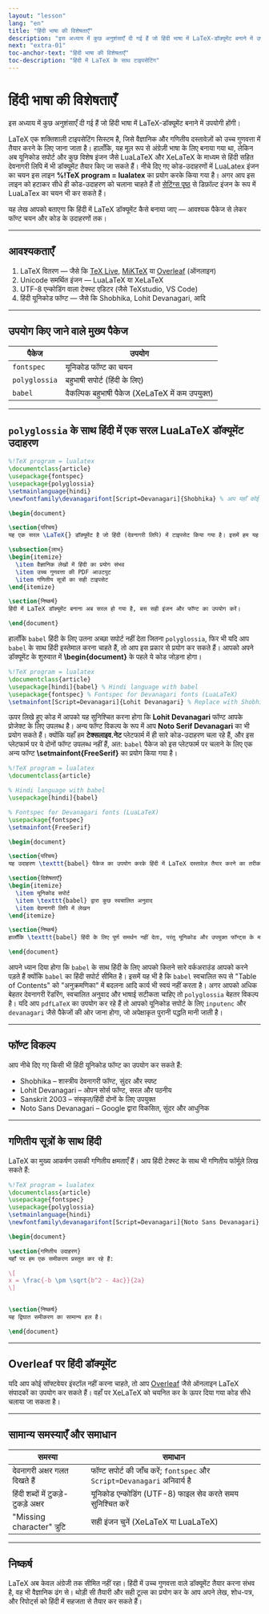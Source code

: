 ```yaml
---
layout: "lesson"
lang: "en"
title: "हिंदी भाषा की विशेषताएँ"
description: "इस अध्याय में कुछ अनुशंसाएँ दी गई हैं जो हिंदी भाषा में LaTeX-डॉक्यूमेंट बनाने में उपयोगी होंगी।"
next: "extra-01"
toc-anchor-text: "हिंदी भाषा की विशेषताएँ"
toc-description: "हिंदी में LaTeX के साथ टाइपसेटिंग"
---
```


# हिंदी भाषा की विशेषताएँ

<span class="summary">इस अध्याय में कुछ अनुशंसाएँ दी गई हैं जो हिंदी भाषा में LaTeX-डॉक्यूमेंट बनाने में उपयोगी होंगी।</span>


LaTeX एक शक्तिशाली टाइपसेटिंग सिस्टम है, जिसे वैज्ञानिक और गणितीय दस्तावेज़ों को उच्च गुणवत्ता में तैयार करने के लिए जाना जाता है। हालाँकि, यह मूल रूप से अंग्रेज़ी भाषा के लिए बनाया गया था, लेकिन अब यूनिकोड सपोर्ट और कुछ विशेष इंजन जैसे LuaLaTeX और XeLaTeX के माध्यम से हिंदी सहित देवनागरी लिपि में भी डॉक्यूमेंट तैयार किए जा सकते हैं। नीचे दिए गए कोड-उदाहरणों में LuaLatex इंजन का चयन इस लाइन **%!TeX program = lualatex** का प्रयोग करके किया गया है। अगर आप इस लाइन को हटाकर सीधे ही कोड-उदाहरण को चलाना चाहते हैं तो [सेटिंग्स पृष्ठ](settings) से डिफ़ॉल्ट इंजन के रूप में LuaLaTex का चयन भी कर सकते हैं।

यह लेख आपको बताएगा कि हिंदी में LaTeX डॉक्यूमेंट कैसे बनाया जाए — आवश्यक पैकेज से लेकर फॉण्ट चयन और कोड के उदाहरणों तक।

---

## आवश्यकताएँ

1. LaTeX वितरण — जैसे कि [TeX Live](https://www.tug.org/texlive/), [MiKTeX](https://miktex.org/) या [Overleaf](https://www.overleaf.com/) (ऑनलाइन)
2. Unicode समर्थित इंजन — LuaLaTeX या XeLaTeX
3. UTF-8 एन्कोडिंग वाला टेक्स्ट एडिटर (जैसे TeXstudio, VS Code)
4. हिंदी यूनिकोड फॉण्ट — जैसे कि Shobhika, Lohit Devanagari, आदि

---

## उपयोग किए जाने वाले मुख्य पैकेज

| पैकेज | उपयोग |
|-------|-------|
| `fontspec` | यूनिकोड फॉण्ट का चयन |
| `polyglossia` | बहुभाषी सपोर्ट (हिंदी के लिए) |
| `babel` | वैकल्पिक बहुभाषी पैकेज (XeLaTeX में कम उपयुक्त) |

---

## `polyglossia` के साथ हिंदी में एक सरल LuaLaTeX डॉक्यूमेंट उदाहरण

```latex
%!TeX program = lualatex
\documentclass{article}
\usepackage{fontspec}
\usepackage{polyglossia}
\setmainlanguage{hindi}
\newfontfamily\devanagarifont[Script=Devanagari]{Shobhika} % आप यहाँ कोई और यूनिकोड फॉण्ट भी चुन सकते हैं

\begin{document}

\section{परिचय}
यह एक सरल \LaTeX{} डॉक्यूमेंट है जो हिंदी (देवनागरी लिपि) में टाइपसेट किया गया है। इसमें हम यह देखेंगे कि यूनिकोड और सही फ़ॉन्ट्स की सहायता से LaTeX में हिंदी कैसे लिखी जा सकती है।

\subsection{लाभ}
\begin{itemize}
  \item वैज्ञानिक लेखों में हिंदी का प्रयोग संभव
  \item उच्च गुणवत्ता की PDF आउटपुट
  \item गणितीय सूत्रों का सही टाइपसेट
\end{itemize}

\section{निष्कर्ष}
हिंदी में LaTeX डॉक्यूमेंट बनाना अब सरल हो गया है, बस सही इंजन और फॉण्ट का उपयोग करें।

\end{document}
```

हालाँकि `babel` हिंदी के लिए उतना अच्छा सपोर्ट नहीं देता जितना `polyglossia`, फिर भी यदि आप `babel` के साथ हिंदी इस्तेमाल करना चाहते हैं, तो आप इस प्रकार से प्रयोग कर सकते हैं। आपको अपने डॉक्यूमेंट के शुरुवात में **\begin{document}** के पहले ये कोड जोड़ना होगा।

```latex
%!TeX program = lualatex
\documentclass{article}
\usepackage[hindi]{babel} % Hindi language with babel
\usepackage{fontspec} % Fontspec for Devanagari fonts (LuaLaTeX)
\setmainfont[Script=Devanagari]{Lohit Devanagari} % Replace with Shobhika etc. if desired
```

ऊपर लिखे हुए कोड में आपको यह सुनिश्चित करना होगा कि **Lohit Devanagari** फॉण्ट आपके प्रोजेक्ट के लिए उपलब्ध है। अन्य फॉण्ट विकल्प के रूप में आप **Noto Serif Devanagari** का भी प्रयोग सकते हैं। क्योंकि यहाँ हम **टेक्सलाइव.नेट** प्लेटफार्म में ही सारे कोड-उदाहरण चला रहे हैं, और इस प्लेटफार्म पर ये दोनों फॉण्ट उपलब्ध नहीं हैं, अत: `babel` पैकेज को इस प्लेटफार्म पर चलाने के लिए एक अन्य फॉण्ट **\setmainfont{FreeSerif}** का प्रयोग किया गया है।


```latex
%!TeX program = lualatex
\documentclass{article}

% Hindi language with babel
\usepackage[hindi]{babel}

% Fontspec for Devanagari fonts (LuaLaTeX)
\usepackage{fontspec}
\setmainfont{FreeSerif}

\begin{document}

\section{परिचय}
यह उदाहरण \texttt{babel} पैकेज का उपयोग करके हिंदी में LaTeX दस्तावेज़ तैयार करने का तरीका दिखाता है। इस दस्तावेज़ में हिंदी लिपि और यूनिकोड फॉन्ट्स का प्रयोग किया गया है।

\section{विशेषताएँ}
\begin{itemize}
  \item यूनिकोड सपोर्ट
  \item \texttt{babel} द्वारा कुछ स्वचालित अनुवाद
  \item देवनागरी लिपि में लेखन
\end{itemize}

\section{निष्कर्ष}
हालाँकि \texttt{babel} हिंदी के लिए पूर्ण समर्थन नहीं देता, परंतु यूनिकोड और उपयुक्त फॉन्ट्स के माध्यम से आप सरल हिंदी दस्तावेज़ तैयार कर सकते हैं। यदि अधिक उन्नत समर्थन की आवश्यकता हो तो \texttt{polyglossia} का उपयोग करें।

\end{document}
```

आपने ध्यान दिया होगा कि `babel` के साथ हिंदी के लिए आपको कितने सारे वर्कअराउंड आपको करने पड़ते हैं क्योंकि `babel` का हिंदी सपोर्ट सीमित है। इसमें यह भी है कि `babel` स्वचालित रूप से "Table of Contents" को "अनुक्रमणिका" में बदलना आदि कार्य भी स्वयं नहीं करता है। अगर आपको अधिक बेहतर देवनागरी रेंडरिंग, स्वचालित अनुवाद और भाषाई सटीकता चाहिए तो `polyglossia` बेहतर विकल्प है। यदि आप `pdfLaTeX` का उपयोग कर रहे हैं तो आपको यूनिकोड सपोर्ट के लिए `inputenc` और `devanagari` जैसे पैकेजों की ओर जाना होगा, जो अपेक्षाकृत पुरानी पद्धति मानी जाती है।

---

## फॉण्ट विकल्प

आप नीचे दिए गए किसी भी हिंदी यूनिकोड फॉण्ट का उपयोग कर सकते हैं:

- Shobhika – शास्त्रीय देवनागरी फॉण्ट, सुंदर और स्पष्ट
- Lohit Devanagari – ओपन सोर्स फॉण्ट, सरल और पठनीय
- Sanskrit 2003 – संस्कृत/हिंदी दोनों के लिए उपयुक्त
- Noto Sans Devanagari – Google द्वारा विकसित, सुंदर और आधुनिक

---

##  गणितीय सूत्रों के साथ हिंदी

LaTeX का मुख्य आकर्षण उसकी गणितीय क्षमताएँ हैं। आप हिंदी टेक्स्ट के साथ भी गणितीय फॉर्मूले लिख सकते हैं:

```latex
%!TeX program = lualatex
\documentclass{article}
\usepackage{fontspec}
\usepackage{polyglossia}
\setmainlanguage{hindi}
\newfontfamily\devanagarifont[Script=Devanagari]{Noto Sans Devanagari} % आप यहाँ कोई और यूनिकोड फॉण्ट भी चुन सक

\begin{document}

\section{गणितीय उदाहरण}
यहाँ पर हम एक समीकरण प्रस्तुत कर रहे हैं:

\[
x = \frac{-b \pm \sqrt{b^2 - 4ac}}{2a}
\]


\section{निष्कर्ष}
यह द्विघात समीकरण का सामान्य हल है।

\end{document}

```
---

## Overleaf पर हिंदी डॉक्यूमेंट
यदि आप कोई सॉफ्टवेयर इंस्टॉल नहीं करना चाहते, तो आप [Overleaf](https://www.overleaf.com/) जैसे ऑनलाइन LaTeX संपादकों का उपयोग कर सकते हैं। वहाँ पर XeLaTeX को चयनित कर के ऊपर दिया गया कोड सीधे चलाया जा सकता है।

---

## सामान्य समस्याएँ और समाधान

| समस्या | समाधान |
|--------|---------|
| देवनागरी अक्षर गलत दिखते हैं | फॉण्ट सपोर्ट की जाँच करें; `fontspec` और `Script=Devanagari` अनिवार्य है |
| हिंदी शब्दों में टुकड़े-टुकड़े अक्षर | यूनिकोड एन्कोडिंग (UTF-8) फाइल सेव करते समय सुनिश्चित करें |
| "Missing character" त्रुटि | सही इंजन चुनें (XeLaTeX या LuaLaTeX) |


---

## निष्कर्ष

LaTeX अब केवल अंग्रेजी तक सीमित नहीं रहा। हिंदी में उच्च गुणवत्ता वाले डॉक्यूमेंट तैयार करना संभव है, वह भी वैज्ञानिक ढंग से। थोड़ी सी तैयारी और सही टूल्स का प्रयोग कर के आप अपने लेख, शोध-पत्र, और रिपोर्ट्स को हिंदी में सहजता से तैयार कर सकते हैं। 
